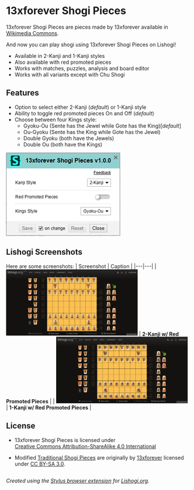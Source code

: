 # 13xforever Shogi Pieces
13xforever Shogi Pieces are pieces made by 13xforever available in [Wikimedia Commons](https://commons.wikimedia.org/wiki/Category:SVG_traditional_shogi_pieces).

And now you can play shogi using 13xforever Shogi Pieces on Lishogi!

- Available in 2-Kanji and 1-Kanji styles
- Also available with red promoted pieces
- Works with matches, puzzles, analysis and board editor
- Works with all variants except with Chu Shogi 

## Features
- Option to select either 2-Kanji (_default_) or 1-Kanji style
- Ability to toggle red promoted pieces On and Off (_default_)
- Choose between four Kings style:
  - Gyoku-Ou (Sente has the Jewel while Gote has the King)[_default_]
  - Ou-Gyoku (Sente has the King while Gote has the Jewel)
  - Double Gyoku (both have the Jewels)
  - Double Ou (both have the Kings)
 
![13xforever shogi pieces stylus option](https://raw.githubusercontent.com/LuffyKudo/Shogi-Themes/main/13xforever%20Shogi%20Pieces/Screenshots/Settings.png)

 ## Lishogi Screenshots
Here are some screenshots:
| Screenshot | Caption |
|---|---|
| <img src="https://raw.githubusercontent.com/LuffyKudo/Shogi-Themes/main/13xforever%20Shogi%20Pieces/Screenshots/Lishogi%202-Kanji%20Red.png" alt="13xforever shogi 2-kanji red promoted pieces Lishogi screenshot" width="360"/> | **2-Kanji w/ Red Promoted Pieces** |
| <img src="https://raw.githubusercontent.com/LuffyKudo/Shogi-Themes/main/13xforever%20Shogi%20Pieces/Screenshots/Lishogi%201-Kanji%20Red.png" alt="13xforever shogi 1-kanji red promoted pieces Lishogi screenshot" width="360"/> | **1-Kanji w/ Red Promoted Pieces** |

## License
- <p xmlns:cc="http://creativecommons.org/ns#" >13xforever Shogi Pieces is licensed under <a href="https://creativecommons.org/licenses/by-sa/4.0/?ref=chooser-v1" target="_blank" rel="license noopener noreferrer" style="display:inline-block;">Creative Commons Attribution-ShareAlike 4.0 International<img style="height:22px!important;margin-left:3px;vertical-align:text-bottom;" src="https://mirrors.creativecommons.org/presskit/icons/cc.svg?ref=chooser-v1" alt=""><img style="height:22px!important;margin-left:3px;vertical-align:text-bottom;" src="https://mirrors.creativecommons.org/presskit/icons/by.svg?ref=chooser-v1" alt=""><img style="height:22px!important;margin-left:3px;vertical-align:text-bottom;" src="https://mirrors.creativecommons.org/presskit/icons/sa.svg?ref=chooser-v1" alt=""></a></p>

- Modified [Traditional Shogi Pieces](https://commons.wikimedia.org/wiki/Category:SVG_traditional_shogi_pieces) are originally by [13xforever](https://commons.wikimedia.org/w/index.php?title=User:13xforever&action=edit&redlink=1) licensed under [CC BY-SA 3.0](https://creativecommons.org/licenses/by-sa/3.0/deed.en).

## 
*Created using the [Stylus browser extension](https://add0n.com/stylus.html) for [Lishogi.org](https://lishogi.org).*
